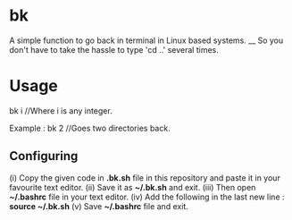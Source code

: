 # bk
A simple function to go back in terminal in Linux based systems. __
So you don't have to take the hassle to type 'cd ..' several times.

# Usage
bk i  //Where i is any integer.

Example : bk 2 //Goes two directories back.

## Configuring
(i) Copy the given code in **.bk.sh** file in this repository and paste it in your favourite text editor.
(ii) Save it as **~/.bk.sh** and exit.
(iii) Then open **~/.bashrc** file in your text editor.
(iv) Add the following in the last new line : **source ~/.bk.sh**
(v) Save **~/.bashrc** file and exit.
